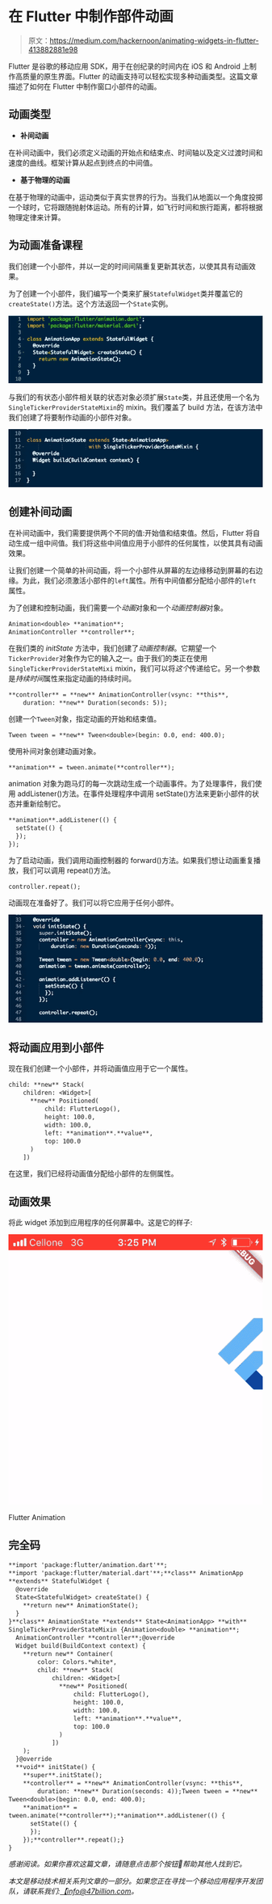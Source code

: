 # 在 Flutter 中制作部件动画

> 原文：<https://medium.com/hackernoon/animating-widgets-in-flutter-413882881e98>

Flutter 是谷歌的移动应用 SDK，用于在创纪录的时间内在 iOS 和 Android 上制作高质量的原生界面。Flutter 的动画支持可以轻松实现多种动画类型。这篇文章描述了如何在 Flutter 中制作窗口小部件的动画。

## 动画类型

*   **补间动画**

在补间动画中，我们必须定义动画的开始点和结束点、时间轴以及定义过渡时间和速度的曲线。框架计算从起点到终点的中间值。

*   **基于物理的动画**

在基于物理的动画中，运动类似于真实世界的行为。当我们从地面以一个角度投掷一个球时，它将跟随抛射体运动。所有的计算，如飞行时间和旅行距离，都将根据物理定律来计算。

## 为动画准备课程

我们创建一个小部件，并以一定的时间间隔重复更新其状态，以使其具有动画效果。

为了创建一个小部件，我们编写一个类来扩展`StatefulWidget`类并覆盖它的`createState()`方法。这个方法返回一个`State`实例。

![](img/ea987978653d691e770c6d687abc69f8.png)

与我们的有状态小部件相关联的状态对象必须扩展`State`类，并且还使用一个名为`SingleTickerProviderStateMixin`的 mixin。我们覆盖了 build 方法，在该方法中我们创建了将要制作动画的小部件对象。

![](img/d4625de2966af99278a3d7d7e8fb27ec.png)

## 创建补间动画

在补间动画中，我们需要提供两个不同的值:开始值和结束值。然后，Flutter 将自动生成一组中间值。我们将这些中间值应用于小部件的任何属性，以使其具有动画效果。

让我们创建一个简单的补间动画，将一个小部件从屏幕的左边缘移动到屏幕的右边缘。为此，我们必须激活小部件的`left`属性。所有中间值都分配给小部件的`left`属性。

为了创建和控制动画，我们需要一个*动画*对象和一个*动画控制器*对象。

```
Animation<double> **animation**;
AnimationController **controller**;
```

在我们类的 *initState* 方法中，我们创建了*动画控制器*。它期望一个`TickerProvider`对象作为它的输入之一。由于我们的类正在使用`SingleTickerProviderStateMixi` mixin，我们可以将*这个*传递给它。另一个参数是*持续时间*属性来指定动画的持续时间。

```
**controller** = **new** AnimationController(vsync: **this**,
    duration: **new** Duration(seconds: 5));
```

创建一个`Tween`对象，指定动画的开始和结束值。

```
Tween tween = **new** Tween<double>(begin: 0.0, end: 400.0);
```

使用补间对象创建动画对象。

```
**animation** = tween.animate(**controller**);
```

animation 对象为跑马灯的每一次跳动生成一个动画事件。为了处理事件，我们使用 addListener()方法。在事件处理程序中调用 setState()方法来更新小部件的状态并重新绘制它。

```
**animation**.addListener(() {
  setState(() {
  });
});
```

为了启动动画，我们调用动画控制器的 forward()方法。如果我们想让动画重复播放，我们可以调用 repeat()方法。

```
controller.repeat();
```

动画现在准备好了。我们可以将它应用于任何小部件。

![](img/805bc1972e621b9b41837e8ebc04d596.png)

## 将动画应用到小部件

现在我们创建一个小部件，并将动画值应用于它一个属性。

```
child: **new** Stack(
    children: <Widget>[
      **new** Positioned(
          child: FlutterLogo(),
          height: 100.0,
          width: 100.0,
          left: **animation**.**value**,
          top: 100.0  
      )
    ])
```

在这里，我们已经将动画值分配给小部件的左侧属性。

## 动画效果

将此 widget 添加到应用程序的任何屏幕中。这是它的样子:

![](img/0a3632def2be41acf8c6c25c4cf9c392.png)

Flutter Animation

## 完全码

```
**import 'package:flutter/animation.dart'**;
**import 'package:flutter/material.dart'**;**class** AnimationApp **extends** StatefulWidget {
  @override
  State<StatefulWidget> createState() {
    **return new** AnimationState();
  }
}**class** AnimationState **extends** State<AnimationApp> **with** SingleTickerProviderStateMixin {Animation<double> **animation**;
  AnimationController **controller**;@override
  Widget build(BuildContext context) {
    **return new** Container(
        color: Colors.*white*,
        child: **new** Stack(
            children: <Widget>[
              **new** Positioned(
                  child: FlutterLogo(),
                  height: 100.0,
                  width: 100.0,
                  left: **animation**.**value**,
                  top: 100.0
              )
            ])
    );
  }@override
  **void** initState() {
    **super**.initState();
    **controller** = **new** AnimationController(vsync: **this**,
        duration: **new** Duration(seconds: 4));Tween tween = **new** Tween<double>(begin: 0.0, end: 400.0);
    **animation** = tween.animate(**controller**);**animation**.addListener(() {
      setState(() {
      });
    });**controller**.repeat();}
}
```

*感谢阅读。如果你喜欢这篇文章，请随意点击那个按钮👏帮助其他人找到它。*

*本文是移动技术相关系列文章的一部分。如果您正在寻找一个移动应用程序开发团队，请联系我们:*[*【info@47billion.com*](mailto:info@47billion.com)*。*